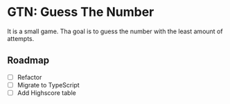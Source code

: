 # GTN: Guess The Number

It is a small game. Tha goal is to guess the number with the least amount of attempts.

## Roadmap
- [ ] Refactor
- [ ] Migrate to TypeScript
- [ ] Add Highscore table
